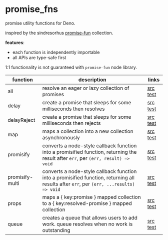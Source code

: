 # promise_fns

promise utility functions for Deno.

inspired by the sindresorhus
[promise-fun](https://github.com/sindresorhus/promise-fun) collection.

**features**:

- each function is independently importable
- all APIs are type-safe first

1:1 functionality is not guaranteed with `promise-fun` node library.

<!-- LINKS-START -->
<!-- this table is auto-generated. see .rad/docs.ts -->

| function        | description                                                                                                                             | links                                                                  |
| --------------- | --------------------------------------------------------------------------------------------------------------------------------------- | ---------------------------------------------------------------------- |
| all             | resolve an eager or lazy collection of promises                                                                                         | [src](./src/all.ts) [test](./test/all.test.ts)                         |
| delay           | create a promise that sleeps for some milliseconds then resolves                                                                        | [src](./src/delay.ts) [test](./test/delay.test.ts)                     |
| delayReject     | create a promise that sleeps for some milliseconds then rejects                                                                         | [src](./src/delayReject.ts) [test](./test/delayReject.test.ts)         |
| map             | maps a collection into a new collection asynchronously                                                                                  | [src](./src/map.ts) [test](./test/map.test.ts)                         |
| promisify       | converts a node-style callback function into a promisified function, returning the result after `err`, per `(err, result) => void`      | [src](./src/promisify.ts) [test](./test/promisify.test.ts)             |
| promisify-multi | converts a node-style callback function into a promisified function, returning all results after `err`, per `(err, ...results) => void` | [src](./src/promisify-multi.ts) [test](./test/promisify-multi.test.ts) |
| props           | maps a { key:promise } mapped collection to a { key:resolved-promise } mapped collection                                                | [src](./src/props.ts) [test](./test/props.test.ts)                     |
| queue           | creates a queue that allows users to add work. queue resolves when no work is outstanding                                               | [src](./src/queue.ts) [test](./test/queue.test.ts)                     |

<!-- LINKS-END -->
